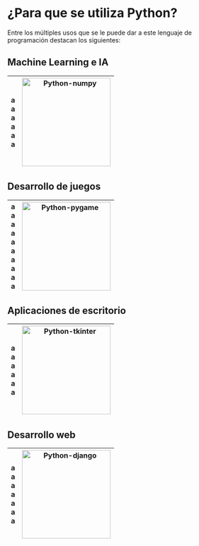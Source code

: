 # ¿Para que se utiliza Python?

Entre los múltiples usos que se le puede dar a este lenguaje de programación destacan los siguientes:

## Machine Learning e IA

|<div> a <br> a <br> a <br> a <br> a <br> a </div>| <img width="200" src="https://aulasoftwarelibre.github.io/taller-de-python/images/python-numpy.png" alt="Python-numpy">|
|---|---|

## Desarrollo de juegos

|<div> a <br> a <br> a <br> a <br> a <br> a <br> a <br> a <br> a <br> a </div>| <img width="200" src="https://aulasoftwarelibre.github.io/taller-de-python/images/python-pygame.png" alt="Python-pygame">|
|---|---|

## Aplicaciones de escritorio

|<div> a <br> a <br> a <br> a <br> a <br> a </div>| <img width="200" src="https://aulasoftwarelibre.github.io/taller-de-python/images/python-tkinter.jpg" alt="Python-tkinter">|
|---|---|

## Desarrollo web

|<div> a <br> a <br> a <br> a <br> a <br> a <br> a </div>| <img width="200" src="https://aulasoftwarelibre.github.io/taller-de-python/images/python-django.png" alt="Python-django">|
|---|---|